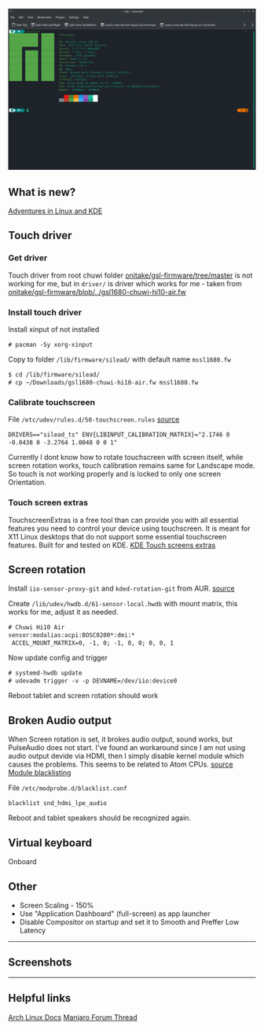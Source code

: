 ![Index image](img/index.png)

## What is new?
[Adventures in Linux and KDE](https://pointieststick.com/)

## Touch driver
### Get driver
Touch driver from root chuwi folder [onitake/gsl-firmware/tree/master](https://github.com/onitake/gsl-firmware/tree/master/firmware/chuwi) is not working for me, but in `driver/` is driver which works for me - taken from [onitake/gsl-firmware/blob/../gsl1680-chuwi-hi10-air.fw](https://github.com/onitake/gsl-firmware/blob/master/firmware/linux/silead/gsl1680-chuwi-hi10-air.fw)    

### Install touch driver
Install xinput of not installed

```
# pacman -Sy xorg-xinput
```

Copy to folder `/lib/firmware/silead/` with default name `mssl1680.fw`  
``` 
$ cd /lib/firmware/silead/  
# cp ~/Downloads/gsl1680-chuwi-hi10-air.fw mssl1680.fw
```

### Calibrate touchscreen
File `/etc/udev/rules.d/50-touchscreen.rules` [source](https://forum.xda-developers.com/t/chuwi-hi10-air-linux-installation-guide.3915804/page-7#post-81892559)

``` 
DRIVERS=="silead_ts" ENV{LIBINPUT_CALIBRATION_MATRIX}="2.1746 0 -0.0438 0 -3.2764 1.0048 0 0 1"
``` 

Currently I dont know how to rotate touchscreen with screen itself, while screen rotation works, touch calibration remains same for Landscape mode. So touch is not working properly and is locked to only one screen Orientation.

### Touch screen extras
TouchscreenExtras is a free tool than can provide you with all essential features you need to control your device using touchscreen. It is meant for X11 Linux desktops that do not support some essential touchscreen features. Built for and tested on KDE.
[KDE Touch screens extras](https://gitlab.com/piotrintes/touchscreenextras)

## Screen rotation
Install `iio-sensor-proxy-git` and `kded-rotation-git` from AUR. [source](https://wiki.archlinux.org/title/Tablet_PC#With_a_KDE_module)

Create `/lib/udev/hwdb.d/61-sensor-local.hwdb` with mount matrix, this works for me, adjust it as needed. 
```
# Chuwi Hi10 Air
sensor:modalias:acpi:BOSC0200*:dmi:*
 ACCEL_MOUNT_MATRIX=0, -1, 0; -1, 0, 0; 0, 0, 1
```

Now update config and trigger
```
# systemd-hwdb update 
# udevadm trigger -v -p DEVNAME=/dev/iio:device0
```

Reboot tablet and screen rotation should work

## Broken Audio output
When Screen rotation is set, it brokes audio output, sound works, but PulseAudio does not start. I've found an workaround since I am not using audio output devide via HDMI, then I simply disable kernel module which causes the problems. This seems to be related to Atom CPUs. [source](https://mailman.alsa-project.org/pipermail/alsa-devel/2017-March/118979.html)
[Module blacklisting](https://wiki.archlinux.org/title/Kernel_module#Blacklisting)

File `/etc/modprobe.d/blacklist.conf`
```
blacklist snd_hdmi_lpe_audio
```
Reboot and tablet speakers should be recognized again.

## Virtual keyboard
Onboard


## Other
+ Screen Scaling - 150%
+ Use "Application Dashboard" (full-screen) as app launcher
+ Disable Compositor on startup and set it to Smooth and Preffer Low Latency

---
## Screenshots

---
## Helpful links
[Arch Linux Docs](https://wiki.archlinux.org/title/Tablet_PC)
[Manjaro Forum Thread](https://archived.forum.manjaro.org/t/x64-x86-tablet-howto-draft-for-a-wiki-page-help-appreciated/121979/11)